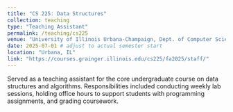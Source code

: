 ```yaml
---
title: "CS 225: Data Structures"
collection: teaching
type: "Teaching Assistant"
permalink: /teaching/cs225
venue: "University of Illinois Urbana-Champaign, Dept. of Computer Science"
date: 2025-07-01 # adjust to actual semester start
location: "Urbana, IL"
link: "https://courses.grainger.illinois.edu/cs225/fa2025/staff/"
---
```


Served as a teaching assistant for the core undergraduate course on data structures and algorithms. Responsibilities included conducting weekly lab sessions, holding office hours to support students with programming assignments, and grading coursework.

